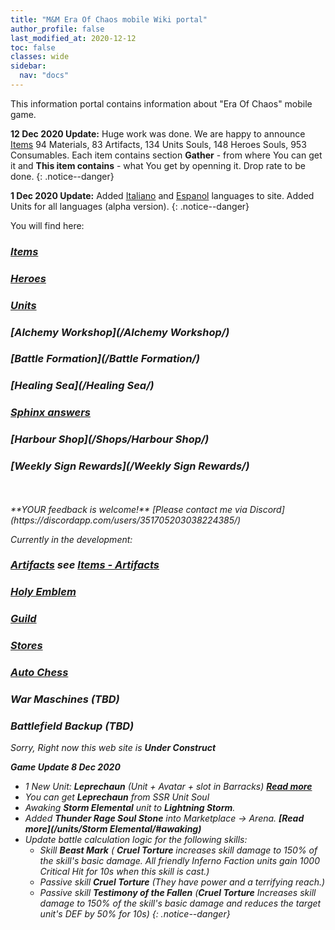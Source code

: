 ```yaml
---
title: "M&M Era Of Chaos mobile Wiki portal"
author_profile: false
last_modified_at: 2020-12-12
toc: false
classes: wide
sidebar:
  nav: "docs"
---
```


This information portal contains information about "Era Of Chaos" mobile game.

  **12 Dec 2020 Update:** Huge work was done. We are happy to announce [Items](/Items/) 94 Materials, 83 Artifacts, 134 Units Souls, 148 Heroes Souls, 953 Consumables.
  Each item contains section **Gather** - from where You can get it and **This item contains** - what You get by openning it. Drop rate to be done.
{: .notice--danger}

  **1 Dec 2020 Update:** Added [Italiano](/it/) and [Espanol](/es/) languages to site. Added Units for all languages (alpha version).
{: .notice--danger}


You will find here:
### <i class="fas fa-gavel"/> [Items](/Items/)
### <i class="fas fa-chess-king"/>  [Heroes](/heroes/) 
### <i class="fab fa-optin-monster"/>  [Units](/units/)
### <i class="fas fa-place-of-worship"/>  [Alchemy Workshop](/Alchemy Workshop/)
### <i class="fab fa-battle-net"/> [Battle Formation](/Battle Formation/)
### <i class="fas fa-water"/>  [Healing Sea](/Healing Sea/)
### <i class="fas fa-question-circle"/>  [Sphinx answers](/sphinx/)
### <i class="fas fa-store-alt"/>  [Harbour Shop](/Shops/Harbour Shop/)
### <i class="fas fa-business-time"/>  [Weekly Sign Rewards](/Weekly Sign Rewards/)
<br/>
<br/>
**YOUR feedback is welcome!**
[Please contact me via Discord](https://discordapp.com/users/351705203038224385/)

Currently in the development:
### <i class="fas fa-hand-sparkles"/>  [Artifacts](/artifacts/) see [Items - Artifacts](/Items/Artifacts/)
### <i class="fas fa-atom"/>  [Holy Emblem](/emblem/)
### <i class="fas fa-place-of-worship"/>  [Guild](/guild/)
### <i class="fas fa-store"/>  [Stores](/stores/)
### <i class="fas fa-chess"/>  [Auto Chess](/autochess/)
### War Maschines (TBD)
### Battlefield Backup (TBD)

Sorry, Right now this web site is **Under Construct**

 **Game Update 8 Dec 2020** 
* 1 New Unit: **Leprechaun** (Unit + Avatar + slot in Barracks)  **[Read more](/units/Leprechaun/)**
* You can get **Leprechaun** from SSR Unit Soul
* Awaking **Storm Elemental** unit to **Lightning Storm**. 
* Added **Thunder Rage Soul Stone** into Marketplace -> Arena. **[Read more](/units/Storm Elemental/#awaking)**
* Update battle calculation logic for the following skills:
     - Skill **Beast Mark** ( **Cruel Torture** increases skill damage to 150% of the skill's basic damage. All friendly Inferno Faction units gain 1000 Critical Hit for 10s when this skill is cast.)
     - Passive skill **Cruel Torture** (They have power and a terrifying reach.)
     - Passive skill **Testimony of the Fallen** (**Cruel Torture** Increases skill damage to 150% of the skill's basic damage and reduces the target unit's DEF by 50% for 10s)
{: .notice--danger}

